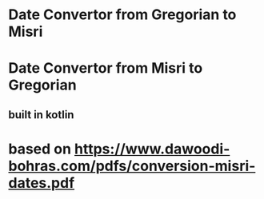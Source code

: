 # Date Convertor from Gregorian to Misri
# Date Convertor from Misri to Gregorian

## built in kotlin

# based on https://www.dawoodi-bohras.com/pdfs/conversion-misri-dates.pdf
